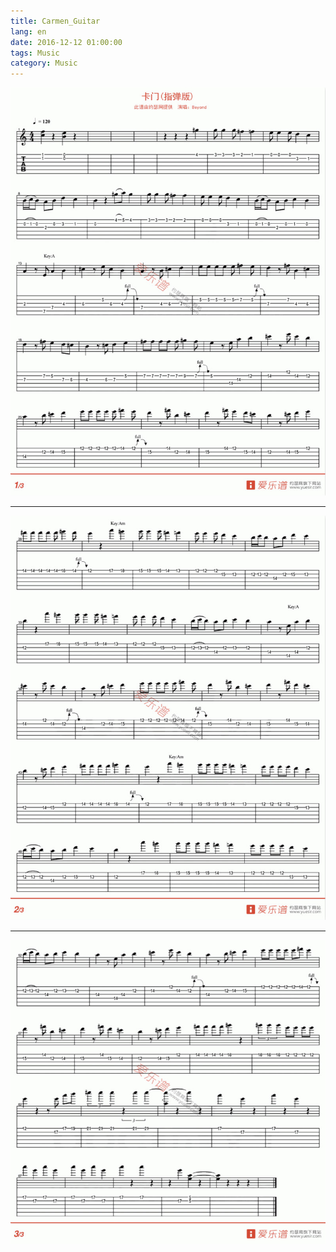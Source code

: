 ```yaml
---
title: Carmen_Guitar
lang: en
date: 2016-12-12 01:00:00
tags: Music
category: Music
---
```


![pic](/image/Music/Carmen/Carmen_1.jpg)  

--------------------------------

![pic](/image/Music/Carmen/Carmen_2.jpg)  

--------------------------------

![pic](/image/Music/Carmen/Carmen_3.jpg)   
